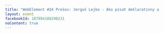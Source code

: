 ```yaml
---
title: "WebElement #24 Prešov: Jerguš Lejko - Ako písať deklaratívny a nie imperatívny kód"
layout: event
facebookId: 187894188298231
noContent: true
---
```

